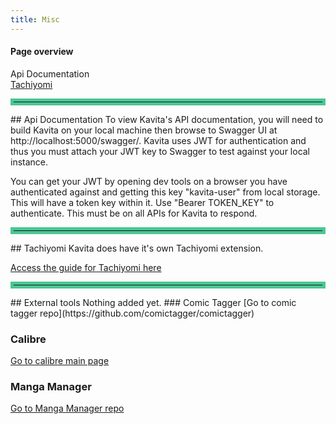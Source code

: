 ```yaml
---
title: Misc
---
```


#### Page overview
Api Documentation<br/>
[Tachiyomi](./tachiyomi)<br/>

<hr style="border:5px solid #4ac694"> </hr>
## Api Documentation
To view Kavita's API documentation, you will need to build Kavita on your local machine then browse to Swagger UI at http://localhost:5000/swagger/. Kavita uses JWT for authentication and thus you must attach your JWT key to Swagger to test against your local instance.

You can get your JWT by opening dev tools on a browser you have authenticated against and getting this key "kavita-user" from local storage. This will have a token key within it. Use "Bearer TOKEN_KEY" to authenticate. This must be on all APIs for Kavita to respond.

<hr style="border:5px solid #4ac694"> </hr>
## Tachiyomi
Kavita does have it's own Tachiyomi extension. 

[Access the guide for Tachiyomi here](./tachiyomi)

<hr style="border:5px solid #4ac694"> </hr>
## External tools
Nothing added yet.
### Comic Tagger
[Go to comic tagger repo](https://github.com/comictagger/comictagger)

### Calibre
[Go to calibre main page](https://calibre-ebook.com/es)

### Manga Manager
[Go to Manga Manager repo](https://github.com/ThePromidius/Manga-Manager)